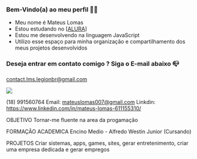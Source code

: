 ### Bem-Vindo(a) ao meu perfil 👋🥊

- Meu nome é Mateus Lomas
- Estou estudando no [[ALURA](https://www.alura.com.br)]
- Estou me desenvolvendo na linguagem JavaScript
- Utilizo esse espaço para minha organização e compartilhamento dos meus projetos desenvolvidos

### Deseja entrar em contato comigo ? Siga o E-mail abaixo 📪

contact.lms.legionbr@gmail.com

![](https://media.tenor.com/CklorS0ZlHMAAAAM/naruto-weird-face.gif)

(18) 991560764
Email: mateuslomas007@gmail.com
Linkdin: https://www.linkedin.com/in/mateus-lomas-611155310/

OBJETIVO
Tornar-me fluente na area da progamação 

FORMAÇÃO ACADEMICA
Encino Medio - Alfredo Westin Junior (Cursando)

PROJETOS
Criar sistemas, apps, games, sites, gerar entretenimento, criar uma empresa dedicada e gerar empregos
